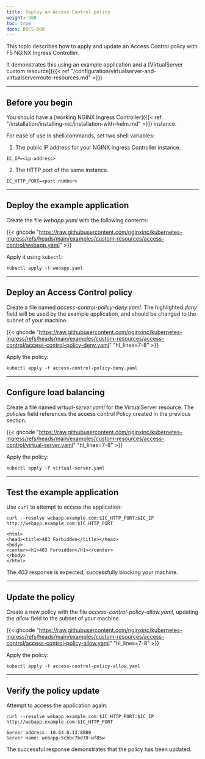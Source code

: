 ```yaml
---
title: Deploy an Access Control policy
weight: 900
toc: true
docs: DOCS-000
---
```


This topic describes how to apply and update an Access Control policy with F5 NGINX Ingress Controller.

It demonstrates this using an example application and a [VirtualServer custom resource]({{< ref "/configuration/virtualserver-and-virtualserverroute-resources.md" >}})

---

## Before you begin

You should have a [working NGINX Ingress Controller]({{< ref "/installation/installing-nic/installation-with-helm.md" >}}) instance.

For ease of use in shell commands, set two shell variables:

1. The public IP address for your NGINX Ingress Controller instance.

```shell
IC_IP=<ip-address>
```

2. The HTTP port of the same instance.

```shell
IC_HTTP_PORT=<port number>
```

---

## Deploy the example application

Create the file _webapp.yaml_ with the following contents:

{{< ghcode "https://raw.githubusercontent.com/nginxinc/kubernetes-ingress/refs/heads/main/examples/custom-resources/access-control/webapp.yaml" >}}

Apply it using `kubectl`:

```shell
kubectl apply -f webapp.yaml
```

---

## Deploy an Access Control policy

Create a file named _access-control-policy-deny.yaml_. The highlighted _deny_ field will be used by the example application, and should be changed to the subnet of your machine.

{{< ghcode "https://raw.githubusercontent.com/nginxinc/kubernetes-ingress/refs/heads/main/examples/custom-resources/access-control/access-control-policy-deny.yaml" "hl_lines=7-8" >}}

Apply the policy:

```shell
kubectl apply -f access-control-policy-deny.yaml
```

---

## Configure load balancing

Create a file named _virtual-server.yaml_ for the VirtualServer resource. The _policies_ field references the access control Policy created in the previous section.

{{< ghcode "https://raw.githubusercontent.com/nginxinc/kubernetes-ingress/refs/heads/main/examples/custom-resources/access-control/virtual-server.yaml" "hl_lines=7-8" >}}

Apply the policy:

```shell
kubectl apply -f virtual-server.yaml
```

---

## Test the example application

Use `curl` to attempt to access the application:

```shell
curl --resolve webapp.example.com:$IC_HTTP_PORT:$IC_IP http://webapp.example.com:$IC_HTTP_PORT
```
```text
<html>
<head><title>403 Forbidden</title></head>
<body>
<center><h1>403 Forbidden</h1></center>
</body>
</html>
```

The *403* response is expected, successfully blocking your machine.

---

## Update the policy

Create a new policy with the file _access-control-policy-allow.yaml_, updating the _allow_ field to the subnet of your machine.

{{< ghcode "https://raw.githubusercontent.com/nginxinc/kubernetes-ingress/refs/heads/main/examples/custom-resources/access-control/access-control-policy-allow.yaml" "hl_lines=7-8" >}}

Apply the policy:

```shell
kubectl apply -f access-control-policy-allow.yaml
```

----

## Verify the policy update

Attempt to access the application again:

```shell
curl --resolve webapp.example.com:$IC_HTTP_PORT:$IC_IP http://webapp.example.com:$IC_HTTP_PORT
```
```text
Server address: 10.64.0.13:8080
Server name: webapp-5cbbc7bd78-wf85w
```

The successful response demonstrates that the policy has been updated.
